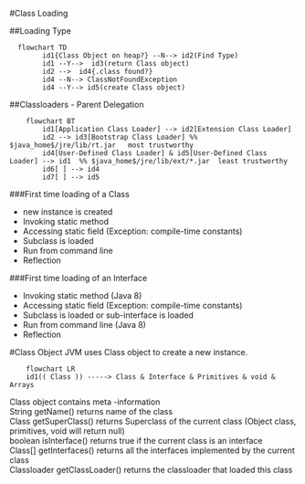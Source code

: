 #Class Loading

##Loading Type  

```mermaid
  flowchart TD
        id1{Class Object on heap?} --N--> id2(Find Type)   
        id1 --Y-->  id3(return Class object) 
        id2 -->  id4{.class found?}  
        id4 --N--> ClassNotFoundException  
        id4 --Y--> id5(create Class object)
```

##Classloaders - Parent Delegation 

```mermaid
    flowchart BT 
        id1[Application Class Loader] --> id2[Extension Class Loader]
        id2 --> id3[Bootstrap Class Loader] %% $java_home$/jre/lib/rt.jar   most trustworthy
        id4[User-Defined Class Loader] & id5[User-Defined Class Loader] --> id1  %% $java_home$/jre/lib/ext/*.jar  least trustworthy
        id6[ ] --> id4 
        id7[ ] --> id5
```

###First time loading of a Class  
- new instance is created
- Invoking static method
- Accessing static field (Exception: compile-time constants)
- Subclass is loaded
- Run from command line
- Reflection

###First time loading of an Interface  
- Invoking static method (Java 8)
- Accessing static field (Exception: compile-time constants)
- Subclass is loaded or sub-interface is loaded
- Run from command line (Java 8)
- Reflection


#Class Object
JVM uses Class object to create a new instance.


```mermaid
    flowchart LR
    id1(( Class )) -----> Class & Interface & Primitives & void & Arrays
```

Class object contains meta -information  
    String getName()        returns name of the class   
    Class getSuperClass()   returns Superclass of the current class (Object class, primitives, void will return null)  
    boolean isInterface()   returns true if the current class is an interface  
    Class[] getInterfaces() returns all the interfaces implemented by the current class         
    Classloader getClassLoader()  returns the classloader that loaded this class
    